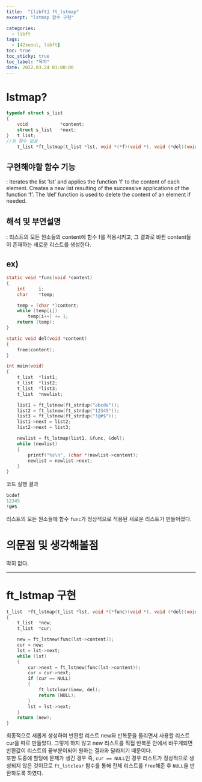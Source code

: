 ```yaml
---
title:  "[libft] ft_lstmap"
excerpt: "lstmap 함수 구현"

categories:
  - libft
tags:
  - [42seoul, libft]
toc: true
toc_sticky: true
toc_label: "목차"
date: 2022.03.24 01:00:00
---
```


# lstmap?

```c
typedef struct s_list
{
	void			*content;
	struct s_list	*next;
}	t_list;
//원 함수 없음
    t_list *ft_lstmap(t_list *lst, void *(*f)(void *), void (*del)(void *));
```

## 구현해야할 함수 기능    
:  Iterates the list ’lst’ and applies the function ’f’ to the content of each element. Creates a new list resulting of the successive applications of the function ’f’. The ’del’ function is used to delete the content of an element if needed.    

## 해석 및 부연설명    
:  리스트의 모든 원소들의 content에 함수 f를 적용시키고, 그 결과로 바뀐 content들이 존재하는 새로운 리스트를 생성한다.    

## ex)    
```c
static void	*func(void *content)
{
	int		i;
	char	*temp;

	temp = (char *)content;
	while (temp[i])
		temp[i++] += 1;
	return (temp);
}

static void	del(void *content)
{
	free(content);
}

int	main(void)
{
	t_list	*list1;
	t_list	*list2;
	t_list	*list3;
	t_list	*newlist;

	list1 = ft_lstnew(ft_strdup("abcde"));
	list2 = ft_lstnew(ft_strdup("12345"));
	list3 = ft_lstnew(ft_strdup("!@#$"));
	list1->next = list2;
	list2->next = list3;

	newlist = ft_lstmap(list1, &func, &del);
	while (newlist)
	{
		printf("%s\n", (char *)newlist->content);
		newlist = newlist->next;
	}
}
```
코드 실행 결과
```c
bcdef
12345
!@#$
```
리스트의 모든 원소들에 함수 `func`가 정상적으로 적용된 새로운 리스트가 만들어졌다.    

# 의문점 및 생각해볼점    
딱히 없다.    

***

# ft_lstmap 구현

```c
t_list	*ft_lstmap(t_list *lst, void *(*func)(void *), void (*del)(void *))
{
	t_list	*new;
	t_list	*cur;

	new = ft_lstnew(func(lst->content));
	cur = new;
	lst = lst->next;
	while (lst)
	{
		cur->next = ft_lstnew(func(lst->content));
		cur = cur->next;
		if (cur == NULL)
		{
			ft_lstclear(&new, del);
			return (NULL);
		}
		lst = lst->next;
	}
	return (new);
}

```

최종적으로 새롭게 생성하여 반환할 리스트 new와 반복문을 돌리면서 사용할 리스트 cur을 따로 만들었다. 그렇게 하지 않고 new 리스트를 직접 반복문 안에서 바꾸게되면 반환값이 리스트의 끝부분이되어 원하는 결과와 달라지기 때문이다.    
또한 도중에 할당에 문제가 생긴 경우 즉, `cur == NULL`인 경우 리스트가 정상적으로 생성되지 않은 것이므로 `ft_lstclear` 함수를 통해 전체 리스트를 `free`해준 후 `NULL`을 반환하도록 하였다.    
